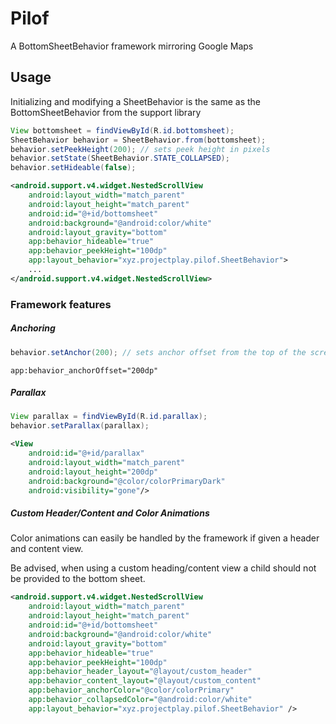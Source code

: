 # Pilof
A BottomSheetBehavior framework mirroring Google Maps

## Usage

Initializing and modifying a SheetBehavior is the same as the BottomSheetBehavior from the support library
```java
View bottomsheet = findViewById(R.id.bottomsheet);
SheetBehavior behavior = SheetBehavior.from(bottomsheet);
behavior.setPeekHeight(200); // sets peek height in pixels
behavior.setState(SheetBehavior.STATE_COLLAPSED);
behavior.setHideable(false);
```
```xml
<android.support.v4.widget.NestedScrollView
    android:layout_width="match_parent"
    android:layout_height="match_parent"
    android:id="@+id/bottomsheet"
    android:background="@android:color/white"
    android:layout_gravity="bottom"
    app:behavior_hideable="true"
    app:behavior_peekHeight="100dp"
    app:layout_behavior="xyz.projectplay.pilof.SheetBehavior">
    ...
</android.support.v4.widget.NestedScrollView>
```

### Framework features

##### Anchoring
```java
behavior.setAnchor(200); // sets anchor offset from the top of the screen in pixels
```
```
app:behavior_anchorOffset="200dp"
```

##### Parallax
```java
View parallax = findViewById(R.id.parallax);
behavior.setParallax(parallax);
```
```xml
<View
    android:id="@+id/parallax"
    android:layout_width="match_parent"
    android:layout_height="200dp"
    android:background="@color/colorPrimaryDark"
    android:visibility="gone"/>
```

##### Custom Header/Content and Color Animations
Color animations can easily be handled by the framework if given a header and content view.

Be advised, when using a custom heading/content view a child should not be provided to the bottom sheet.

```xml
<android.support.v4.widget.NestedScrollView
    android:layout_width="match_parent"
    android:layout_height="match_parent"
    android:id="@+id/bottomsheet"
    android:background="@android:color/white"
    android:layout_gravity="bottom"
    app:behavior_hideable="true"
    app:behavior_peekHeight="100dp"
    app:behavior_header_layout="@layout/custom_header"
    app:behavior_content_layout="@layout/custom_content"
    app:behavior_anchorColor="@color/colorPrimary"
    app:behavior_collapsedColor="@android:color/white"
    app:layout_behavior="xyz.projectplay.pilof.SheetBehavior" />
```
